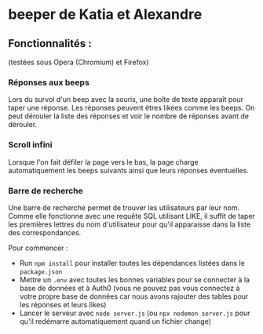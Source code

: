 # beeper de Katia et Alexandre

## Fonctionnalités :
(testées sous Opera (Chromium) et Firefox)

### Réponses aux beeps
Lors du survol d'un beep avec la souris, une boîte de texte apparaît pour taper une réponse. Les réponses peuvent êtres likées comme les beeps. On peut dérouler la liste des réponses et voir le nombre de réponses avant de dérouler.

### Scroll infini
Lorsque l'on fait défiler la page vers le bas, la page charge automatiquement les beeps suivants ainsi que leurs réponses éventuelles.

### Barre de recherche
Une barre de recherche permet de trouver les utilisateurs par leur nom. Comme elle fonctionne avec une requête SQL utilisant LIKE, il suffit de taper les premières lettres du nom d'utilisateur pour qu'il apparaisse dans la liste des correspondances.

Pour commencer :

 - Run `npm install` pour installer toutes les dépendances listées dans le `package.json`
 - Mettre un `.env` avec toutes les bonnes variables pour se connecter à la base de données et à Auth0 (vous ne pouvez pas vous connectez à votre propre base de données car nous avons rajouter des tables pour les réponses et leurs likes)
 - Lancer le serveur avec `node server.js` (ou `npx nodemon server.js` pour qu'il redémarre automatiquement quand un fichier change)
